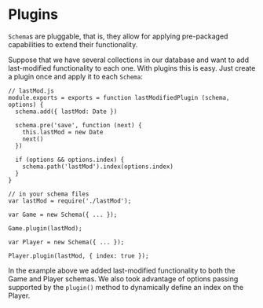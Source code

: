 Plugins
====================

`Schema`s are pluggable, that is, they allow for applying pre-packaged
capabilities to extend their functionality.

Suppose that we have several collections in our database and want
to add last-modified functionality to each one. With plugins this
is easy. Just create a plugin once and apply it to each `Schema`:

    // lastMod.js
    module.exports = exports = function lastModifiedPlugin (schema, options) {
      schema.add({ lastMod: Date })

      schema.pre('save', function (next) {
        this.lastMod = new Date
        next()
      })

      if (options && options.index) {
        schema.path('lastMod').index(options.index)
      }
    }

    // in your schema files
    var lastMod = require('./lastMod');

    var Game = new Schema({ ... });

    Game.plugin(lastMod);

    var Player = new Schema({ ... });

    Player.plugin(lastMod, { index: true });

In the example above we added last-modified functionality to both the Game and Player schemas. We also took advantage of options passing supported by the `plugin()` method to dynamically define an index on the Player.
